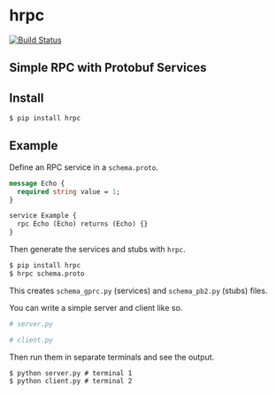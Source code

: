 # hrpc

[![Build Status](https://drone.autonomic.zone/api/badges/hyperpy/hrpc/status.svg)](https://drone.autonomic.zone/hyperpy/hrpc)

## Simple RPC with Protobuf Services

## Install

```sh
$ pip install hrpc
```

## Example

Define an RPC service in a `schema.proto`.

```protobuf
message Echo {
  required string value = 1;
}

service Example {
  rpc Echo (Echo) returns (Echo) {}
}
```

Then generate the services and stubs with `hrpc`.

```sh
$ pip install hrpc
$ hrpc schema.proto
```

This creates `schema_gprc.py` (services) and `schema_pb2.py` (stubs) files.

You can write a simple server and client like so.

```python
# server.py
```

```python
# client.py
```

Then run them in separate terminals and see the output.

```
$ python server.py # terminal 1
$ python client.py # terminal 2
```
